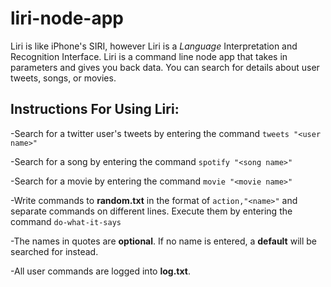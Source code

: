 # liri-node-app
Liri is like iPhone's SIRI, however Liri is a *Language* Interpretation and Recognition Interface. Liri is a command line node app that takes in parameters and gives you back data. You can search for details about user tweets, songs, or movies.

## Instructions For Using Liri:
-Search for a twitter user's tweets by entering the command `tweets "<user name>"`

-Search for a song by entering the command `spotify "<song name>"`

-Search for a movie by entering the command `movie "<movie name>"`

-Write commands to **random.txt** in the format of `action,"<name>"` and separate commands on different lines. Execute them by entering the command `do-what-it-says`


-The names in quotes are **optional**. If no name is entered, a **default** will be searched for instead.

-All user commands are logged into **log.txt**.